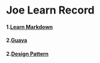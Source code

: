 # Joe Learn Record


#### 1.[Learn Markdown](https://github.com/My1iJ3oe6s/Learn/blob/master/Markdown.md)
#### 2.[Guava](https://github.com/My1iJ3oe6s/Learn/edit/master/README.md)
#### 2.[Design Pattern](https://github.com/My1iJ3oe6s/Learn/tree/master/DesignPattern)
